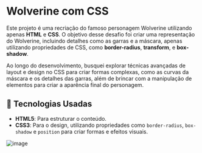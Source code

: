 # Wolverine com CSS

Este projeto é uma recriação do famoso personagem Wolverine utilizando apenas **HTML** e **CSS**. O objetivo desse desafio foi criar uma representação do Wolverine, incluindo detalhes como as garras e a máscara, apenas utilizando propriedades de CSS, como **border-radius**, **transform**, e **box-shadow**. 

Ao longo do desenvolvimento, busquei explorar técnicas avançadas de layout e design no CSS para criar formas complexas, como as curvas da máscara e os detalhes das garras, além de brincar com a manipulação de elementos para criar a aparência final do personagem.

## 🚀 Tecnologias Usadas

- **HTML5**: Para estruturar o conteúdo.
- **CSS3**: Para o design, utilizando propriedades como `border-radius`, `box-shadow` e `position` para criar formas e efeitos visuais.

![image](https://github.com/user-attachments/assets/9bcd7f3b-acb6-46b0-8475-e01c84396060)


